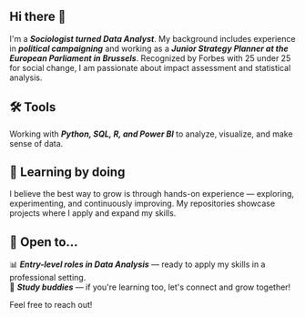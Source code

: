 ## Hi there 👋

I'm a **_Sociologist turned Data Analyst_**. My background includes experience in **_political campaigning_** and working as a **_Junior Strategy Planner at the European Parliament in Brussels_**. Recognized by Forbes with 25 under 25 for social change, I am passionate about impact assessment and statistical analysis.

## 🛠️ Tools  
Working with **_Python, SQL, R, and Power BI_** to analyze, visualize, and make sense of data.  

## 🚀 Learning by doing
I believe the best way to grow is through hands-on experience — exploring, experimenting, and continuously improving. My repositories showcase projects where I apply and expand my skills.  

## 👀 Open to...  
📊 **_Entry-level roles in Data Analysis_** — ready to apply my skills in a professional setting.  
🤝 **_Study buddies_** — if you're learning too, let's connect and grow together!  

Feel free to reach out!  


<!--
**kamilagoldyka/kamilagoldyka** is a ✨ _special_ ✨ repository because its `README.md` (this file) appears on your GitHub profile.

Here are some ideas to get you started:

- 🔭 I’m currently working on ...
- 🌱 I’m currently learning ...
- 👯 I’m looking to collaborate on ...
- 🤔 I’m looking for help with ...
- 💬 Ask me about ...
- 📫 How to reach me: ...
- 😄 Pronouns: ...
- ⚡ Fun fact: ...
-->

